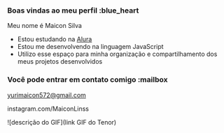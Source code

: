 ### Boas vindas ao meu perfil :blue_heart

Meu nome é Maicon Silva

- Estou estudando na [Alura](https://www.alura.com.br)
- Estou me desenvolvendo na linguagem JavaScript
- Utilizo esse espaço para minha organização e compartilhamento dos meus projetos desenvolvidos

### Você pode entrar em contato comigo :mailbox

yurimaicon572@gmail.com

instagram.com/MaiconLinss

![descrição do GIF](link GIF do Tenor)
